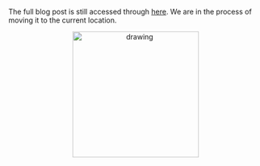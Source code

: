 The full blog post is still accessed through [here](https://www.1onepsilon.com/single-post/2017/05/27/Choosing-a-Fair-Estimate). We are in the process of moving it to the current location.

<center>
 <img class = "blog-inline-image" src="https://es-app.com/assets/JD824J.jpg" alt="drawing" width="250px"/>
</center> 